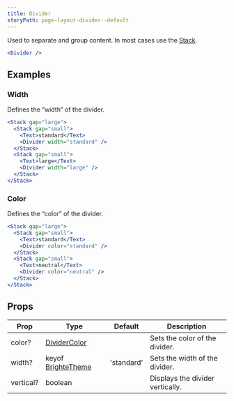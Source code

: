 ```yaml
---
title: Divider
storyPath: page-layout-divider--default
---
```


Used to separate and group content. In most cases use the
[Stack](/package/stack).

```jsx live
<Divider />
```

## Examples

### Width

Defines the “width” of the divider.

```jsx live
<Stack gap="large">
  <Stack gap="small">
    <Text>standard</Text>
    <Divider width="standard" />
  </Stack>
  <Stack gap="small">
    <Text>large</Text>
    <Divider width="large" />
  </Stack>
</Stack>
```

### Color

Defines the “color” of the divider.

```jsx live
<Stack gap="large">
  <Stack gap="small">
    <Text>standard</Text>
    <Divider color="standard" />
  </Stack>
  <Stack gap="small">
    <Text>neutral</Text>
    <Divider color="neutral" />
  </Stack>
</Stack>
```

## Props

| Prop      | Type                                | Default    | Description                      |
| --------- | ----------------------------------- | ---------- | -------------------------------- |
| color?    | [DividerColor][divider-color]       |            | Sets the color of the divider.   |
| width?    | keyof [BrighteTheme][brighte-theme] | 'standard' | Sets the width of the divider.   |
| vertical? | boolean                             |            | Displays the divider vertically. |

[divider-color]:
  https://github.com/brighte-labs/spark-web/blob/6c1909208460cb421e62f516106e774e4b0ddc35/packages/divider/src/Divider.tsx#L16
[brighte-theme]:
  https://github.com/brighte-labs/spark-web/blob/e503bea4f7668d187ec7a78f99c5ed374417588b/packages/theme/src/makeTheme.ts#L158
